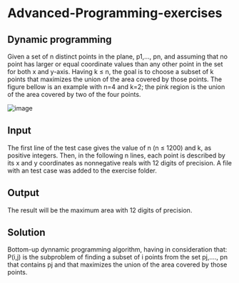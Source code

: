# Advanced-Programming-exercises

## Dynamic programming
Given a set of n distinct points in the plane, p1,..., pn, and assuming that no point has larger or equal coordinate values than any other point in the set for both x and y-axis. Having k ≤ n, the goal is to choose a subset of k points that maximizes the union of the area covered by those points. The figure bellow is an example with n=4 and k=2; the pink region is the union of the area covered by two of the four points.

![image](https://user-images.githubusercontent.com/41116942/111553278-ece3a080-877b-11eb-9375-97cf3c7fddbf.png)

## Input
The first line of the test case gives the value of n (n ≤ 1200) and k, as positive integers. Then, in the following n lines, each point is described by its x and y coordinates as nonnegative reals with 12 digits of precision.
A file with an test case was added to the exercise folder.

## Output
The result will be the maximum area with 12 digits of precision.

## Solution
Bottom-up dynnamic programming algorithm, having in consideration that: P(i,j) is the subproblem of finding a subset of i points from the set pj,...., pn that contains pj and that maximizes the union of the area covered by those points.
